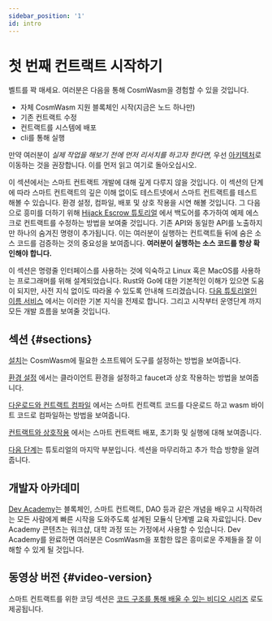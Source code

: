 ```yaml
---
sidebar_position: '1'
id: intro
---
```


# 첫 번째 컨트랙트 시작하기

벨트를 꽉 매세요. 여러분은 다음을 통해 CosmWasm을 경험할 수 있을 것입니다.

- 자체 CosmWasm 지원 블록체인 시작(지금은 노드 하나만)
- 기존 컨트랙트 수정
- 컨트랙트를 시스템에 배포
- cli를 통해 실행

만약 여러분이 *실제 작업을 해보기 전에 먼저 리서치를 하고자 한다면,* 우선 [아키텍처](/03-architecture/01-multichain.md)로 이동하는 것을 권장합니다. 이를 먼저 읽고 여기로 돌아오십시오.

이 섹션에서는 스마트 컨트랙트 개발에 대해 깊게 다루지 않을 것입니다. 이 섹션의 단계에 따라 스마트 컨트랙트의 깊은 이해 없이도 테스트넷에서 스마트 컨트랙트를 테스트 해볼 수 있습니다. 환경 설정, 컴파일, 배포 및 상호 작용을 시연 해볼 것입니다. 그 다음으로 흥미를 더하기 위해 [Hijack Escrow 튜토리얼](/tutorials/hijack-escrow/intro) 에서 백도어를 추가하여 예제 에스크로 컨트랙트를 수정하는 방법을 보여줄 것입니다. 기존 API와 동일한 API를 노출하지만 하나의 숨겨진 명령이 추가됩니다. 이는 여러분이 실행하는 컨트랙트들 뒤에 숨은 소스 코드를 검증하는 것의 중요성을 보여줍니다. **여러분이 실행하는 소스 코드를 항상 확인해야 합니다.**

이 섹션은 명령줄 인터페이스를 사용하는 것에 익숙하고 Linux 혹은 MacOS를 사용하는 프로그래머를 위해 설계되었습니다. Rust와 Go에 대한 기본적인 이해가 있으면 도움이 되지만, 사전 지식 없이도 따라올 수 있도록 안내해 드리겠습니다. [다음 튜토리얼인 이름 서비스](/tutorials/name-service/intro) 에서는 이러한 기본 지식을 전제로 합니다. 그리고 시작부터 운영단계 까지 모든 개발 흐름을 보여줄 것입니다.

## 섹션 {#sections}

[설치](02-installation.md)는 CosmWasm에 필요한 소프트웨어 도구를 설정하는 방법을 보여줍니다.

[환경 설정](03-setting-env.md) 에서는 클라이언트 환경을 설정하고 faucet과 상호 작용하는 방법을 보여줍니다.

[다운로드와 컨트랙트 컴파일](04-compile-contract.md) 에서는 스마트 컨트랙트 코드를 다운로드 하고 wasm 바이트 코드로 컴파일하는 방법을 보여줍니다.

[컨트랙트와 상호작용](05-interact-with-contract.md) 에서는 스마트 컨트랙트 배포, 초기화 및 실행에 대해 보여줍니다.

[다음 단계](06-next-steps.md)는 튜토리얼의 마지막 부분입니다. 섹션을 마무리하고 추가 학습 방향을 알려줍니다.

## 개발자 아카데미

[Dev Academy](/dev-academy/intro)는 블록체인, 스마트 컨트랙트, DAO 등과 같은 개념을 배우고 시작하려는 모든 사람에게 빠른 시작을 도와주도록 설계된 모듈식 단계별 교육 자료입니다. Dev Academy 콘텐츠는 워크샵, 대학 과정 또는 가정에서 사용할 수 있습니다. Dev Academy를 완료하면 여러분은 CosmWasm을 포함한 많은 흥미로운 주제들을 잘 이해할 수 있게 될 것입니다.

## 동영상 버전 {#video-version}

스마트 컨트랙트를 위한 코딩 섹션은 [코드 구조를 통해 배울 수 있는 비디오 시리즈](https://vimeo.com/showcase/6671477) 로도 제공됩니다.
